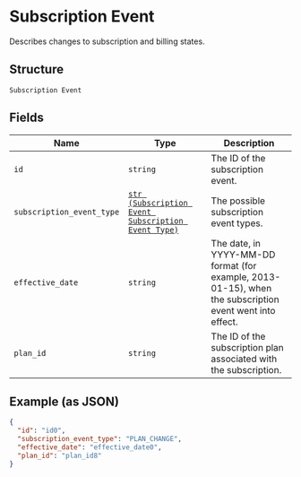 
# Subscription Event

Describes changes to subscription and billing states.

## Structure

`Subscription Event`

## Fields

| Name | Type | Description |
|  --- | --- | --- |
| `id` | `string` | The ID of the subscription event. |
| `subscription_event_type` | [`str (Subscription Event Subscription Event Type)`](/doc/models/subscription-event-subscription-event-type.md) | The possible subscription event types. |
| `effective_date` | `string` | The date, in YYYY-MM-DD format (for<br>example, 2013-01-15), when the subscription event went into effect. |
| `plan_id` | `string` | The ID of the subscription plan associated with the subscription. |

## Example (as JSON)

```json
{
  "id": "id0",
  "subscription_event_type": "PLAN_CHANGE",
  "effective_date": "effective_date0",
  "plan_id": "plan_id8"
}
```

